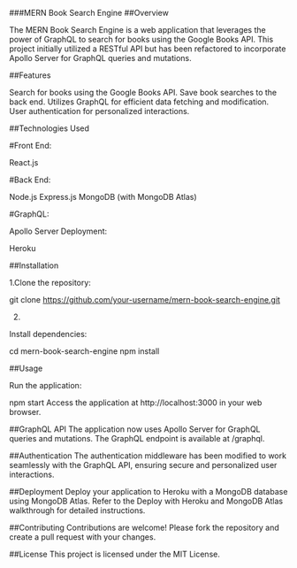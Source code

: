 ###MERN Book Search Engine
##Overview

The MERN Book Search Engine is a web application that leverages the power of GraphQL to search for books using the Google Books API. This project initially utilized a RESTful API but has been refactored to incorporate Apollo Server for GraphQL queries and mutations.


##Features

Search for books using the Google Books API.
Save book searches to the back end.
Utilizes GraphQL for efficient data fetching and modification.
User authentication for personalized interactions.

##Technologies Used

#Front End:

React.js

#Back End:

Node.js
Express.js
MongoDB (with MongoDB Atlas)

#GraphQL:

Apollo Server
Deployment:

Heroku

##Installation

1.Clone the repository:


git clone https://github.com/your-username/mern-book-search-engine.git

2.
Install dependencies:

cd mern-book-search-engine
npm install

##Usage

Run the application:


npm start
Access the application at http://localhost:3000 in your web browser.

##GraphQL API
The application now uses Apollo Server for GraphQL queries and mutations. The GraphQL endpoint is available at /graphql.

##Authentication
The authentication middleware has been modified to work seamlessly with the GraphQL API, ensuring secure and personalized user interactions.

##Deployment
Deploy your application to Heroku with a MongoDB database using MongoDB Atlas. Refer to the Deploy with Heroku and MongoDB Atlas walkthrough for detailed instructions.

##Contributing
Contributions are welcome! Please fork the repository and create a pull request with your changes.

##License
This project is licensed under the MIT License.